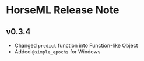 # HorseML Release Note

## v0.3.4
- Changed `predict` function into Function-like Object
- Added `@simple_epochs` for Windows